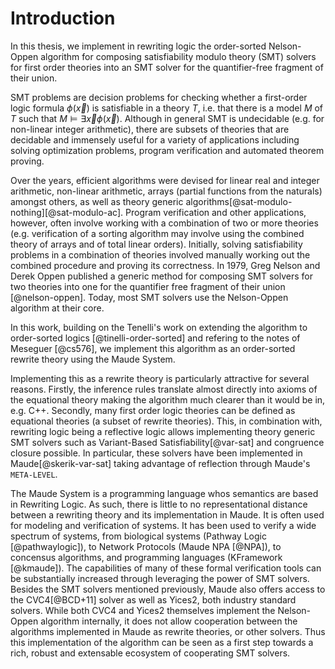 Introduction
============

In this thesis, we implement in rewriting logic the order-sorted Nelson-Oppen algorithm for
composing satisfiability modulo theory (SMT) solvers for first order theories into an SMT solver for
the quantifier-free fragment of their union.

SMT problems are decision problems for checking whether a first-order logic formula $\phi(\vec x)$
is satisfiable in a theory $T$, i.e. that there is a model $M$ of $T$ such that
$M \models \exists \vec x \phi(\vec x)$. Although in general SMT is undecidable (e.g. for
non-linear integer arithmetic), there are subsets of theories that are decidable and immensely
useful for a variety of applications including solving optimization problems, program verification
and automated theorem proving.

Over the years, efficient algorithms were devised for linear real and integer arithmetic, non-linear
arithmetic, arrays (partial functions from the naturals) amongst others, as well as theory generic
algorithms[@sat-modulo-nothing][@sat-modulo-ac]. Program verification and other applications,
however, often involve working with a combination of two or more theories (e.g. verification of a
sorting algorithm may involve using the combined theory of arrays and of total linear orders).
Initially, solving satisfiability problems in a combination of theories involved manually working
out the combined procedure and proving its correctness. In 1979, Greg Nelson and Derek Oppen
published a generic method for composing SMT solvers for two theories into one for the quantifier
free fragment of their union [@nelson-oppen]. Today, most SMT solvers use the Nelson-Oppen algorithm
at their core.

In this work, building on the Tenelli's work on extending the algorithm to order-sorted logics
[@tinelli-order-sorted] and refering to the notes of Meseguer [@cs576], we implement this algorithm
as an order-sorted rewrite theory using the Maude System.

Implementing this as a rewrite theory is particularly attractive for several reasons. Firstly, the
inference rules translate almost directly into axioms of the equational theory making the algorithm
much clearer than it would be in, e.g. C++. Secondly, many first order logic theories can be defined
as equational theories (a subset of rewrite theories). This, in combination with, rewriting logic
being a reflective logic allows implementing theory generic SMT solvers such as Variant-Based
Satisfiability[@var-sat] and congruence closure possible. In particular, these solvers have been
implemented in Maude[@skerik-var-sat] taking advantage of reflection through Maude's `META-LEVEL`.

The Maude System is a programming language whos semantics are based in Rewriting Logic. As such,
there is little to no representational distance between a rewriting theory and its implementation in
Maude. It is often used for modeling and verification of systems. It has been used to verify a wide
spectrum of systems, from biological systems (Pathway Logic [@pathwaylogic]), to Network Protocols
(Maude NPA [@NPA]), to concensus algorithms, and programming languages (KFramework [@kmaude]). The
capabilities of many of these formal verification tools can be substantially increased through
leveraging the power of SMT solvers. Besides the SMT solvers mentioned previously, Maude also offers
access to the CVC4[@BCD+11] solver as well as Yices2, both industry standard solvers. While both
CVC4 and Yices2 themselves implement the Nelson-Oppen algorithm internally, it does not allow
cooperation between the algorithms implemented in Maude as rewrite theories, or other solvers. Thus
this implementation of the algorithm can be seen as a first step towards a rich, robust and
extensable ecosystem of cooperating SMT solvers.
